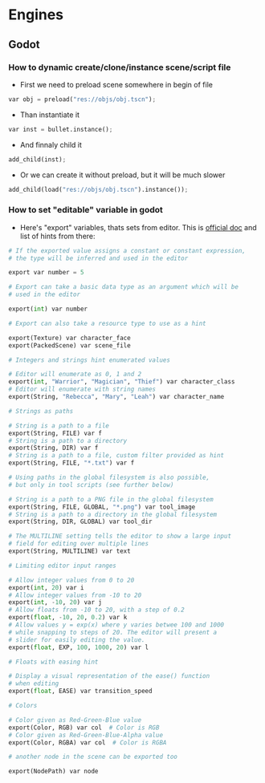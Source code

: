 # Engines

## Godot

### How to dynamic create/clone/instance scene/script file

- First we need to preload scene somewhere in begin of file

```python
var obj = preload("res://objs/obj.tscn");
```

- Than instantiate it

```python
var inst = bullet.instance();
```

- And finnaly child it

```python
add_child(inst);
```
- Or we can create it without preload, but it will be much slower

```python
add_child(load("res://objs/obj.tscn").instance());
```

### How to set "editable" variable in godot

- Here's "export" variables, thats sets from editor. This is [official doc](https://godot.readthedocs.io/en/latest/learning/scripting/gdscript/gdscript_basics.html#exports) and list of hints from there:

```python
# If the exported value assigns a constant or constant expression,
# the type will be inferred and used in the editor

export var number = 5

# Export can take a basic data type as an argument which will be
# used in the editor

export(int) var number

# Export can also take a resource type to use as a hint

export(Texture) var character_face
export(PackedScene) var scene_file

# Integers and strings hint enumerated values

# Editor will enumerate as 0, 1 and 2
export(int, "Warrior", "Magician", "Thief") var character_class
# Editor will enumerate with string names
export(String, "Rebecca", "Mary", "Leah") var character_name

# Strings as paths

# String is a path to a file
export(String, FILE) var f
# String is a path to a directory
export(String, DIR) var f
# String is a path to a file, custom filter provided as hint
export(String, FILE, "*.txt") var f

# Using paths in the global filesystem is also possible,
# but only in tool scripts (see further below)

# String is a path to a PNG file in the global filesystem
export(String, FILE, GLOBAL, "*.png") var tool_image
# String is a path to a directory in the global filesystem
export(String, DIR, GLOBAL) var tool_dir

# The MULTILINE setting tells the editor to show a large input
# field for editing over multiple lines
export(String, MULTILINE) var text

# Limiting editor input ranges

# Allow integer values from 0 to 20
export(int, 20) var i
# Allow integer values from -10 to 20
export(int, -10, 20) var j
# Allow floats from -10 to 20, with a step of 0.2
export(float, -10, 20, 0.2) var k
# Allow values y = exp(x) where y varies betwee 100 and 1000
# while snapping to steps of 20. The editor will present a
# slider for easily editing the value.
export(float, EXP, 100, 1000, 20) var l

# Floats with easing hint

# Display a visual representation of the ease() function
# when editing
export(float, EASE) var transition_speed

# Colors

# Color given as Red-Green-Blue value
export(Color, RGB) var col  # Color is RGB
# Color given as Red-Green-Blue-Alpha value
export(Color, RGBA) var col  # Color is RGBA

# another node in the scene can be exported too

export(NodePath) var node
```
